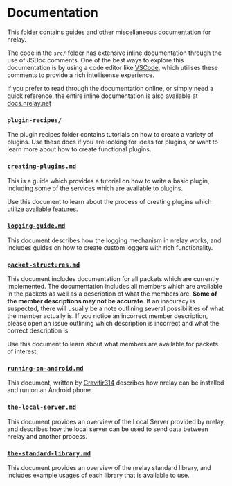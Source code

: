 # Documentation
This folder contains guides and other miscellaneous documentation for nrelay.

The code in the `src/` folder has extensive inline documentation through the use of JSDoc comments. One of the best ways to explore this documentation is by using a code editor like [VSCode](https://code.visualstudio.com/), which utilises these comments to provide a rich intellisense experience.

If you prefer to read through the documentation online, or simply need a quick reference, the entire inline documentation is also available at [docs.nrelay.net](https://docs.nrelay.net/)

### `plugin-recipes/`
The plugin recipes folder contains tutorials on how to create a variety of plugins. Use these docs if you are looking for ideas for plugins, or want to learn more about how to create functional plugins.

### [`creating-plugins.md`](creating-plugins.md)
This is a guide which provides a tutorial on how to write a basic plugin, including some of the services which are available to plugins.

Use this document to learn about the process of creating plugins which utilize available features.

### [`logging-guide.md`](logging-guide.md)
This document describes how the logging mechanism in nrelay works, and includes guides on how to create custom loggers with rich functionality.

### [`packet-structures.md`](packet-structures.md)
This document includes documentation for all packets which are currently implemented. The documentation includes all members which are available in the packets as well as a description of what the members are. __Some of the member descriptions may not be accurate__. If an inacuracy is suspected, there will usually be a note outlining several possibilities of what the member actually is. If you notice an incorrect member description, please open an issue outlining which description is incorrect and what the correct description is.

Use this document to learn about what members are available for packets of interest.

### [`running-on-android.md`](running-on-android.md)
This document, written by [Gravitir314](https://github.com/Gravitir314) describes how nrelay can be installed and run on an Android phone.

### [`the-local-server.md`](the-local-server.md)
This document provides an overview of the Local Server provided by nrelay, and describes how the local server can be used to send data between nrelay and another process.

### [`the-standard-library.md`](the-standard-library.md)
This document provides an overview of the nrelay standard library, and includes example usages of each library that is available to use.
